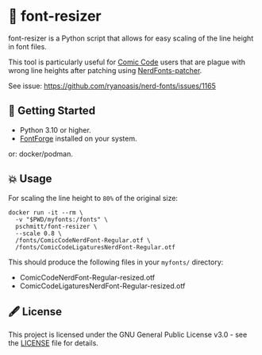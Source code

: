 # 📏 font-resizer

font-resizer is a Python script that allows for easy scaling of
the line height in font files.

This tool is particularly useful for [Comic Code](https://tosche.net/fonts/comic-code)
users that are plague with wrong line heights after patching
using [NerdFonts-patcher](https://github.com/ryanoasis/nerd-fonts).

See issue: https://github.com/ryanoasis/nerd-fonts/issues/1165

## 🚀 Getting Started

- Python 3.10 or higher.
- [FontForge](https://fontforge.org/en-US/) installed on your system.

or: docker/podman.

## 💥 Usage

For scaling the line height to `80%` of the original size:

```shell
docker run -it --rm \
  -v "$PWD/myfonts:/fonts" \
  pschmitt/font-resizer \
  --scale 0.8 \
  /fonts/ComicCodeNerdFont-Regular.otf \
  /fonts/ComicCodeLigaturesNerdFont-Regular.otf
```

This should produce the following files in your `myfonts/` directory:

- ComicCodeNerdFont-Regular-resized.otf
- ComicCodeLigaturesNerdFont-Regular-resized.otf

## 🖋️ License

This project is licensed under the GNU General Public License v3.0 -
see the [LICENSE](./LICENSE) file for details.
